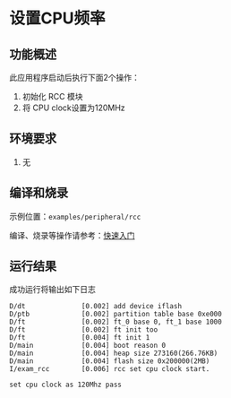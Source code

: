 # 设置CPU频率

## 功能概述

此应用程序启动后执行下面2个操作：

1. 初始化 RCC 模块
2. 将 CPU clock设置为120MHz


## 环境要求

1. 无


## 编译和烧录

示例位置：`examples/peripheral/rcc`

编译、烧录等操作请参考：[快速入门](https://doc.winnermicro.net/w800/zh_CN/latest/get_started/index.html)


## 运行结果

成功运行将输出如下日志

```
D/dt              [0.002] add device iflash
D/ptb             [0.002] partition table base 0xe000
D/ft              [0.002] ft_0 base 0, ft_1 base 1000
D/ft              [0.002] ft init too
D/ft              [0.004] ft init 1
D/main            [0.004] boot reason 0
D/main            [0.004] heap size 273160(266.76KB)
D/main            [0.004] flash size 0x200000(2MB)
I/exam_rcc        [0.006] rcc set cpu clock start.

set cpu clock as 120Mhz pass
```
